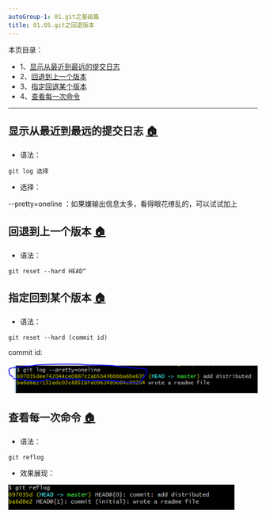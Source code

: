 ```yaml
---
autoGroup-1: 01.git之基础篇
title: 01.05.git之回退版本
---
```


本页目录：
- 1、[显示从最近到最远的提交日志](#git-01)
- 2、[回退到上一个版本](#git-02)
- 3、[指定回退某个版本](#git-03)
- 4、[查看每一次命令](#git-04)

----------
## 显示从最近到最远的提交日志 <a name="git-01" href="#" >:house:</a>
- 语法：

```shell
git log 选择
```

- 选择：

--pretty=oneline ：如果嫌输出信息太多，看得眼花缭乱的，可以试试加上

## 回退到上一个版本 <a name="git-02" href="#" >:house:</a>
- 语法：

```shell
git reset --hard HEAD^
```
## 指定回到某个版本 <a name="git-03" href="#" >:house:</a>
- 语法：

```shell
git reset --hard (commit id)
```

commit id:

![](./image/01.05-1.png)

## 查看每一次命令 <a name="git-04" href="#" >:house:</a>
- 语法：

```shell
git reflog
```

- 效果展现：

![](./image/01.05-2.png)
